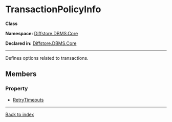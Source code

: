 # TransactionPolicyInfo

**Class**

**Namespace:** [Diffstore.DBMS.Core](Diffstore.DBMS.Core.md)

**Declared in:** [Diffstore.DBMS.Core](Diffstore.DBMS.Core.md)

------



Defines options related to transactions.


## Members

### Property
* [RetryTimeouts](Diffstore.DBMS.Core.TransactionPolicyInfo.RetryTimeouts.md)

------

[Back to index](index.md)